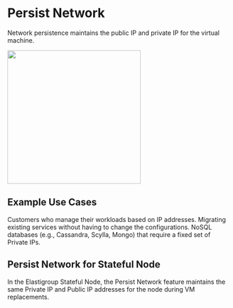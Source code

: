 # Persist Network

Network persistence maintains the public IP and private IP for the virtual machine.

<img src="/elastigroup/_media/azure-features-stateful-nodes-01.png" width="300" />

## Example Use Cases

Customers who manage their workloads based on IP addresses.
Migrating existing services without having to change the configurations.
NoSQL databases (e.g., Cassandra, Scylla, Mongo) that require a fixed set of Private IPs.

## Persist Network for Stateful Node
In the Elastigroup Stateful Node, the Persist Network feature maintains the same Private IP and Public IP addresses for the node during VM replacements.
